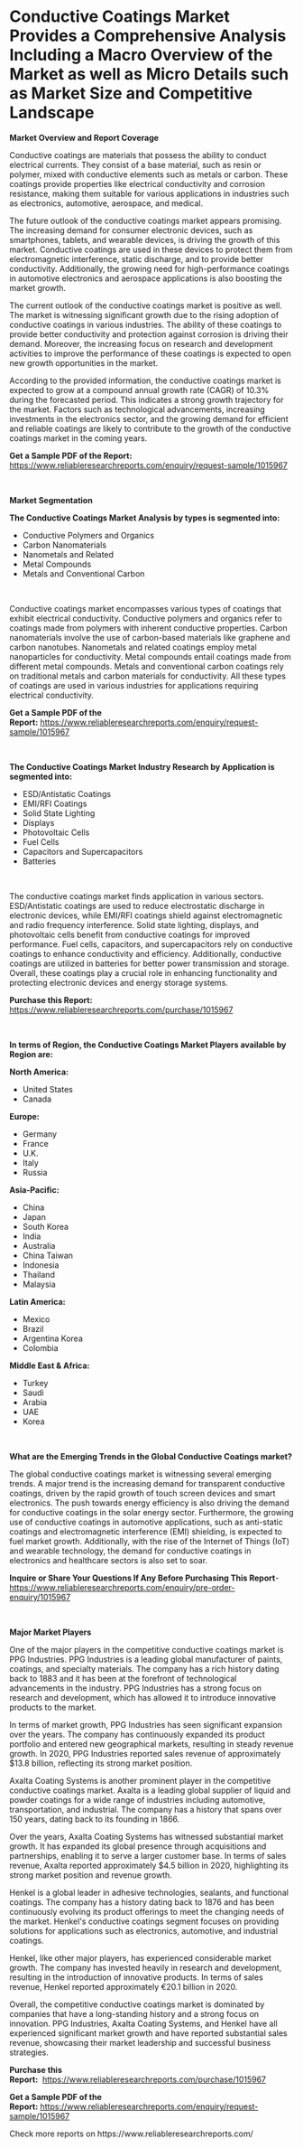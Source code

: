 <p><h1>Conductive Coatings Market Provides a Comprehensive Analysis Including a Macro Overview of the Market as well as Micro Details such as Market Size and Competitive Landscape</h1></p><p><strong>Market Overview and Report Coverage</strong></p>
<p><p>Conductive coatings are materials that possess the ability to conduct electrical currents. They consist of a base material, such as resin or polymer, mixed with conductive elements such as metals or carbon. These coatings provide properties like electrical conductivity and corrosion resistance, making them suitable for various applications in industries such as electronics, automotive, aerospace, and medical.</p><p>The future outlook of the conductive coatings market appears promising. The increasing demand for consumer electronic devices, such as smartphones, tablets, and wearable devices, is driving the growth of this market. Conductive coatings are used in these devices to protect them from electromagnetic interference, static discharge, and to provide better conductivity. Additionally, the growing need for high-performance coatings in automotive electronics and aerospace applications is also boosting the market growth.</p><p>The current outlook of the conductive coatings market is positive as well. The market is witnessing significant growth due to the rising adoption of conductive coatings in various industries. The ability of these coatings to provide better conductivity and protection against corrosion is driving their demand. Moreover, the increasing focus on research and development activities to improve the performance of these coatings is expected to open new growth opportunities in the market.</p><p>According to the provided information, the conductive coatings market is expected to grow at a compound annual growth rate (CAGR) of 10.3% during the forecasted period. This indicates a strong growth trajectory for the market. Factors such as technological advancements, increasing investments in the electronics sector, and the growing demand for efficient and reliable coatings are likely to contribute to the growth of the conductive coatings market in the coming years.</p></p>
<p><strong>Get a Sample PDF of the Report:</strong> <a href="https://www.reliableresearchreports.com/enquiry/request-sample/1015967">https://www.reliableresearchreports.com/enquiry/request-sample/1015967</a></p>
<p>&nbsp;</p>
<p><strong>Market Segmentation</strong></p>
<p><strong>The Conductive Coatings Market Analysis by types is segmented into:</strong></p>
<p><ul><li>Conductive Polymers and Organics</li><li>Carbon Nanomaterials</li><li>Nanometals and Related</li><li>Metal Compounds</li><li>Metals and Conventional Carbon</li></ul></p>
<p>&nbsp;</p>
<p><p>Conductive coatings market encompasses various types of coatings that exhibit electrical conductivity. Conductive polymers and organics refer to coatings made from polymers with inherent conductive properties. Carbon nanomaterials involve the use of carbon-based materials like graphene and carbon nanotubes. Nanometals and related coatings employ metal nanoparticles for conductivity. Metal compounds entail coatings made from different metal compounds. Metals and conventional carbon coatings rely on traditional metals and carbon materials for conductivity. All these types of coatings are used in various industries for applications requiring electrical conductivity.</p></p>
<p><strong>Get a Sample PDF of the Report:</strong>&nbsp;<a href="https://www.reliableresearchreports.com/enquiry/request-sample/1015967">https://www.reliableresearchreports.com/enquiry/request-sample/1015967</a></p>
<p>&nbsp;</p>
<p><strong>The Conductive Coatings Market Industry Research by Application is segmented into:</strong></p>
<p><ul><li>ESD/Antistatic Coatings</li><li>EMI/RFI Coatings</li><li>Solid State Lighting</li><li>Displays</li><li>Photovoltaic Cells</li><li>Fuel Cells</li><li>Capacitors and Supercapacitors</li><li>Batteries</li></ul></p>
<p>&nbsp;</p>
<p><p>The conductive coatings market finds application in various sectors. ESD/Antistatic coatings are used to reduce electrostatic discharge in electronic devices, while EMI/RFI coatings shield against electromagnetic and radio frequency interference. Solid state lighting, displays, and photovoltaic cells benefit from conductive coatings for improved performance. Fuel cells, capacitors, and supercapacitors rely on conductive coatings to enhance conductivity and efficiency. Additionally, conductive coatings are utilized in batteries for better power transmission and storage. Overall, these coatings play a crucial role in enhancing functionality and protecting electronic devices and energy storage systems.</p></p>
<p><strong>Purchase this Report:</strong>&nbsp; <a href="https://www.reliableresearchreports.com/purchase/1015967">https://www.reliableresearchreports.com/purchase/1015967</a></p>
<p>&nbsp;</p>
<p><strong>In terms of Region, the Conductive Coatings Market Players available by Region are:</strong></p>
<p>
    <p> <strong> North America: </strong>
        <ul>
            <li>United States</li>
            <li>Canada</li>
        </ul>
        </p> 
    <p> <strong> Europe: </strong>
        <ul>
            <li>Germany</li>
            <li>France</li>
            <li>U.K.</li>
            <li>Italy</li>
            <li>Russia</li>
        </ul>
        </p> 
    <p> <strong> Asia-Pacific: </strong>
        <ul>
            <li>China</li>
            <li>Japan</li>
            <li>South Korea</li>
            <li>India</li>
            <li>Australia</li>
            <li>China Taiwan</li>
            <li>Indonesia</li>
            <li>Thailand</li>
            <li>Malaysia</li>
        </ul>
        </p> 
    <p> <strong> Latin America: </strong>
        <ul>
            <li>Mexico</li>
            <li>Brazil</li>
            <li>Argentina Korea</li>
            <li>Colombia</li>
        </ul>
        </p> 
    <p> <strong> Middle East & Africa: </strong>
        <ul>
            <li>Turkey</li>
            <li>Saudi</li>
            <li>Arabia</li>
            <li>UAE</li>
            <li>Korea</li>
        </ul>
    </p>
    </p>
<p>&nbsp;</p>
<p><strong>What are the Emerging Trends in the Global Conductive Coatings market?</strong></p>
<p><p>The global conductive coatings market is witnessing several emerging trends. A major trend is the increasing demand for transparent conductive coatings, driven by the rapid growth of touch screen devices and smart electronics. The push towards energy efficiency is also driving the demand for conductive coatings in the solar energy sector. Furthermore, the growing use of conductive coatings in automotive applications, such as anti-static coatings and electromagnetic interference (EMI) shielding, is expected to fuel market growth. Additionally, with the rise of the Internet of Things (IoT) and wearable technology, the demand for conductive coatings in electronics and healthcare sectors is also set to soar.</p></p>
<p><strong>Inquire or Share Your Questions If Any Before Purchasing This Report</strong>- <a href="https://www.reliableresearchreports.com/enquiry/pre-order-enquiry/1015967">https://www.reliableresearchreports.com/enquiry/pre-order-enquiry/1015967</a></p>
<p>&nbsp;</p>
<p><strong>Major Market Players</strong></p>
<p><p>One of the major players in the competitive conductive coatings market is PPG Industries. PPG Industries is a leading global manufacturer of paints, coatings, and specialty materials. The company has a rich history dating back to 1883 and it has been at the forefront of technological advancements in the industry. PPG Industries has a strong focus on research and development, which has allowed it to introduce innovative products to the market.</p><p>In terms of market growth, PPG Industries has seen significant expansion over the years. The company has continuously expanded its product portfolio and entered new geographical markets, resulting in steady revenue growth. In 2020, PPG Industries reported sales revenue of approximately $13.8 billion, reflecting its strong market position.</p><p>Axalta Coating Systems is another prominent player in the competitive conductive coatings market. Axalta is a leading global supplier of liquid and powder coatings for a wide range of industries including automotive, transportation, and industrial. The company has a history that spans over 150 years, dating back to its founding in 1866.</p><p>Over the years, Axalta Coating Systems has witnessed substantial market growth. It has expanded its global presence through acquisitions and partnerships, enabling it to serve a larger customer base. In terms of sales revenue, Axalta reported approximately $4.5 billion in 2020, highlighting its strong market position and revenue growth.</p><p>Henkel is a global leader in adhesive technologies, sealants, and functional coatings. The company has a history dating back to 1876 and has been continuously evolving its product offerings to meet the changing needs of the market. Henkel's conductive coatings segment focuses on providing solutions for applications such as electronics, automotive, and industrial coatings.</p><p>Henkel, like other major players, has experienced considerable market growth. The company has invested heavily in research and development, resulting in the introduction of innovative products. In terms of sales revenue, Henkel reported approximately €20.1 billion in 2020.</p><p>Overall, the competitive conductive coatings market is dominated by companies that have a long-standing history and a strong focus on innovation. PPG Industries, Axalta Coating Systems, and Henkel have all experienced significant market growth and have reported substantial sales revenue, showcasing their market leadership and successful business strategies.</p></p>
<p><strong>Purchase this Report:</strong>&nbsp;&nbsp;<a href="https://www.reliableresearchreports.com/purchase/1015967">https://www.reliableresearchreports.com/purchase/1015967</a></p>
<p></p>
<p><strong>Get a Sample PDF of the Report:</strong>&nbsp;<a href="https://www.reliableresearchreports.com/enquiry/request-sample/1015967">https://www.reliableresearchreports.com/enquiry/request-sample/1015967</a></p>
<p>Check more reports on https://www.reliableresearchreports.com/</p>